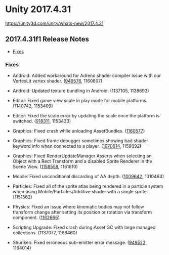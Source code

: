 # Unity 2017.4.31

https://unity3d.com/unity/whats-new/2017.4.31

## 2017.4.31f1 Release Notes

- [Fixes](#fixes)


### Fixes

*   Android: Added workaround for Adreno shader compiler issue with our VertexLit vertex shader. ([949576](https://issuetracker.unity3d.com/issues/android-objects-with-mobile-vertex-lit-shader-ignore-point-light-and-spot-light-when-built-on-a-device-with-adreno-418-gpu), 1160807)
    
*   Android: Updated texture bundling in Android. (1137105, 1138693)
    
*   Editor: Fixed game view scale in play mode for mobile platforms. ([1140742](https://issuetracker.unity3d.com/issues/game-tab-window-rescales-when-entering-the-play-mode), 1153409)
    
*   Editor: Fixed the scale error by updating the scale once the platform is switched. ([918311](https://issuetracker.unity3d.com/issues/switching-between-platforms-results-into-game-views-resolution-slash-aspect-ratio-scale-settings-not-changing), 1153433)
    
*   Graphics: Fixed crash while unloading AssetBundles. ([1160577](https://issuetracker.unity3d.com/issues/crash-at-libunity-dot-applyblendshapes-on-android))
    
*   Graphics: Fixed frame debugger sometimes showing bad shader keyword info when connected to a player. ([1070614](https://issuetracker.unity3d.com/issues/frame-debugger-does-not-display-all-additional-shader-keywords-when-debugging-a-built-player), 1159092)
    
*   Graphics: Fixed RenderUpdateManager Asserts when selecting an Object with a Rect Transform and a disabled Sprite Renderer in the Scene View. ([1158558](https://issuetracker.unity3d.com/issues/renderupdatemanager-asserts-when-selecting-an-object-with-a-rect-transform-and-a-disabled-sprite-renderer-in-the-scene-view), 1161610)
    
*   Mobile: Fixed unconditional discarding of AA depth. ([1009642](https://issuetracker.unity3d.com/issues/post-effects-are-rendering-with-lots-of-artifacts-on-metal-api-or-with-msaa-enabled), 1010464)
    
*   Particles: Fixed all of the sprite atlas being rendered in a particle system when using Mobile/Particles/Additive shader with a single sprite. (1151562)
    
*   Physics: Fixed an issue where kinematic bodies may not follow transform change after setting its position or rotation via transform component. ([1162666](https://issuetracker.unity3d.com/issues/kinematic-rigidbody-child-with-gravity-is-not-hit-by-raycastall))
    
*   Scripting Upgrade: Fixed crash during Asset GC with large managed collections. (1137077, 1166460)
    
*   Shuriken: Fixed erroneous sub-emitter error message. ([949522](https://issuetracker.unity3d.com/issues/sub-emitters-must-be-children-of-the-system-that-spawns-them-error-is-shown-even-though-sub-emitters-are-correctly-parented), 1164014)